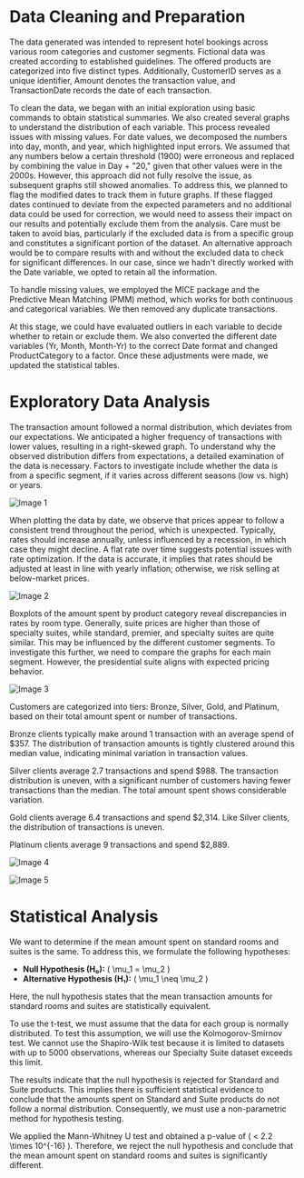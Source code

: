 # Data Cleaning and Preparation


The data generated was intended to represent hotel bookings across various room categories and customer segments. Fictional data was created according to established guidelines. The offered products are categorized into five distinct types. Additionally, CustomerID serves as a unique identifier, Amount denotes the transaction value, and TransactionDate records the date of each transaction.

To clean the data, we began with an initial exploration using basic commands to obtain statistical summaries. We also created several graphs to understand the distribution of each variable. This process revealed issues with missing values. For date values, we decomposed the numbers into day, month, and year, which highlighted input errors. We assumed that any numbers below a certain threshold (1900) were erroneous and replaced by combining the value in Day + "20," given that other values were in the 2000s. However, this approach did not fully resolve the issue, as subsequent graphs still showed anomalies. To address this, we planned to flag the modified dates to track them in future graphs. If these flagged dates continued to deviate from the expected parameters and no additional data could be used for correction, we would need to assess their impact on our results and potentially exclude them from the analysis. Care must be taken to avoid bias, particularly if the excluded data is from a specific group and constitutes a significant portion of the dataset. An alternative approach would be to compare results with and without the excluded data to check for significant differences. In our case, since we hadn't directly worked with the Date variable, we opted to retain all the information.

To handle missing values, we employed the MICE package and the Predictive Mean Matching (PMM) method, which works for both continuous and categorical variables. We then removed any duplicate transactions.

At this stage, we could have evaluated outliers in each variable to decide whether to retain or exclude them. We also converted the different date variables (Yr, Month, Month-Yr) to the correct Date format and changed ProductCategory to a factor. Once these adjustments were made, we updated the statistical tables.

# Exploratory Data Analysis

The transaction amount followed a normal distribution, which deviates from our expectations. We anticipated a higher frequency of transactions with lower values, resulting in a right-skewed graph. To understand why the observed distribution differs from expectations, a detailed examination of the data is necessary. Factors to investigate include whether the data is from a specific segment, if it varies across different seasons (low vs. high) or years.

![Image 1](views/Amount2.png)

When plotting the data by date, we observe that prices appear to follow a consistent trend throughout the period, which is unexpected. Typically, rates should increase annually, unless influenced by a recession, in which case they might decline. A flat rate over time suggests potential issues with rate optimization. If the data is accurate, it implies that rates should be adjusted at least in line with yearly inflation; otherwise, we risk selling at below-market prices.

![Image 2](views/Amount_time.png)

Boxplots of the amount spent by product category reveal discrepancies in rates by room type. Generally, suite prices are higher than those of specialty suites, while standard, premier, and specialty suites are quite similar. This may be influenced by the different customer segments. To investigate this further, we need to compare the graphs for each main segment. However, the presidential suite aligns with expected pricing behavior.

![Image 3](views/Amount_category.png)

Customers are categorized into tiers: Bronze, Silver, Gold, and Platinum, based on their total amount spent or number of transactions.

Bronze clients typically make around 1 transaction with an average spend of $357. The distribution of transaction amounts is tightly clustered around this median value, indicating minimal variation in transaction values.

Silver clients average 2.7 transactions and spend $988. The transaction distribution is uneven, with a significant number of customers having fewer transactions than the median. The total amount spent shows considerable variation.

Gold clients average 6.4 transactions and spend $2,314. Like Silver clients, the distribution of transactions is uneven.

Platinum clients average 9 transactions and spend $2,889.

![Image 4](views/Category_Transaction.png)

![Image 5](views/Spent_Cat.png)


# Statistical Analysis

We want to determine if the mean amount spent on standard rooms and suites is the same. To address this, we formulate the following hypotheses:

- **Null Hypothesis (H₀):** \( \mu_1 = \mu_2 \)
- **Alternative Hypothesis (H₁):** \( \mu_1 \neq \mu_2 \)

Here, the null hypothesis states that the mean transaction amounts for standard rooms and suites are statistically equivalent.

To use the t-test, we must assume that the data for each group is normally distributed. To test this assumption, we will use the Kolmogorov-Smirnov test. We cannot use the Shapiro-Wilk test because it is limited to datasets with up to 5000 observations, whereas our Specialty Suite dataset exceeds this limit.

The results indicate that the null hypothesis is rejected for Standard and Suite products. This implies there is sufficient statistical evidence to conclude that the amounts spent on Standard and Suite products do not follow a normal distribution. Consequently, we must use a non-parametric method for hypothesis testing.

We applied the Mann-Whitney U test and obtained a p-value of \( < 2.2 \times 10^{-16} \). Therefore, we reject the null hypothesis and conclude that the mean amount spent on standard rooms and suites is significantly different.
